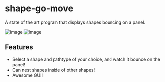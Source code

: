 # shape-go-move
A state of the art program that displays shapes bouncing on a panel.

![image](https://github.com/PengZhangg/shape-go-move/assets/122496391/0d9dd258-ae88-433b-b516-0caaddafb165)
![image](https://github.com/PengZhangg/shape-go-move/assets/122496391/3228bd6d-4763-4a33-a5e0-75f6c845b9a1)

## Features
- Select a shape and pathtype of your choice, and watch it bounce on the panel!
- Can nest shapes inside of other shapes!
- Awesome GUI!


